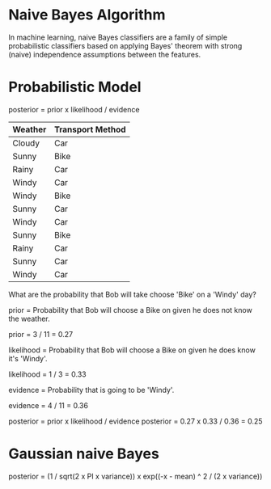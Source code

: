 # Naive Bayes Algorithm

In machine learning, naive Bayes classifiers are a family of simple probabilistic classifiers based on applying Bayes' theorem with strong (naive) independence assumptions between the features.

# Probabilistic Model

posterior = prior x likelihood / evidence

|   Weather |   Transport Method    |
|-----------|-----------------------|
|   Cloudy  |   Car                 |
|   Sunny   |   Bike                |
|   Rainy   |   Car                 |
|   Windy   |   Car                 |
|   Windy   |   Bike                |
|   Sunny   |   Car                 |
|   Windy   |   Car                 |
|   Sunny   |   Bike                |
|   Rainy   |   Car                 |
|   Sunny   |   Car                 |
|   Windy   |   Car                 |

What are the probability that Bob will take choose 'Bike' on a 'Windy' day?

prior = Probability that Bob will choose a Bike on given he does not know the weather.

prior = 3 / 11 = 0.27

likelihood = Probability that Bob will choose a Bike on given he does know it's 'Windy'.

likelihood = 1 / 3 = 0.33

evidence = Probability that is going to be 'Windy'.

evidence = 4 / 11 = 0.36

posterior = prior x likelihood / evidence
posterior = 0.27 x 0.33 / 0.36 = 0.25

# Gaussian naive Bayes

posterior = (1 / sqrt(2 x PI x variance)) x exp((-x - mean) ^ 2 / (2 x variance))




